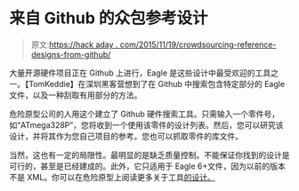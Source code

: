 # 来自 Github 的众包参考设计

> 原文:[https://hack aday . com/2015/11/19/crowdsourcing-reference-designs-from-github/](https://hackaday.com/2015/11/19/crowdsourcing-reference-designs-from-github/)

大量开源硬件项目正在 Github 上进行，Eagle 是这些设计中最受欢迎的工具之一。【TomKeddie】在深圳黑客营想到了在 Github 中搜索包含特定部分的 Eagle 文件，以及一种刮取有用部分的方法。

危险原型公司的人用这个建立了 Github 硬件搜索工具。只需输入一个零件号，如“ATmega328P”，您将收到一个使用该零件的设计列表。然后，您可以研究该设计，并将其作为您自己项目的参考。您也可以抓取零件的库文件。

当然，这也有一定的局限性。最明显的是缺乏质量控制。不能保证你找到的设计是可行的，甚至是已经建成的。此外，它只适用于 Eagle 6+文件，因为以前的版本不是 XML。你可以在危险原型上阅读更多关于工具[的设计。](http://dangerousprototypes.com/2015/11/12/search-github-projects-by-component-find-design-references/)